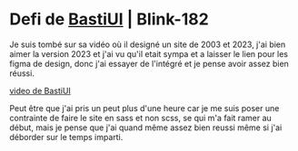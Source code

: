 # Defi de [BastiUI](https://www.youtube.com/BastiUi) | Blink-182

Je suis tombé sur sa vidéo où il designé un site de 2003 et 2023, j'ai bien aimer la version 2023 et j'ai vu qu'il etait sympa et a laisser le lien pour les figma de design, donc j'ai essayer de l'intégré et je pense avoir assez bien réussi.

[video de BastiUI](https://youtu.be/82jTSkTMSOQ)

Peut être que j'ai pris un peut plus d'une heure car je me suis poser une contrainte de faire le site en sass et non scss, se qui m'a fait ramer au début, mais je pense que j'ai quand même assez bien reussi même si j'ai déborder sur le temps imparti.